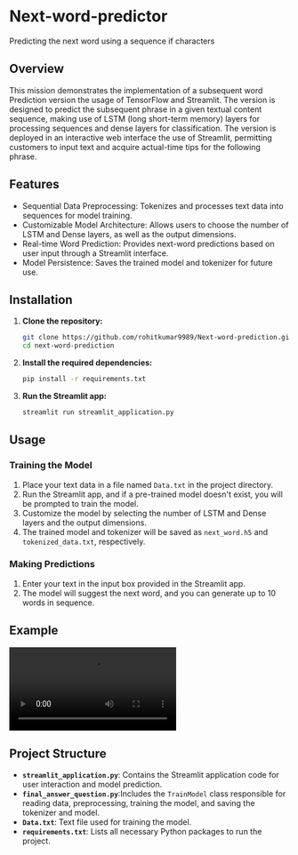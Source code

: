 # Next-word-predictor
Predicting the next word using a sequence if characters

## Overview
This mission demonstrates the implementation of a subsequent word Prediction version the usage of TensorFlow and Streamlit. The version is designed to predict the subsequent phrase in a given textual content sequence, making use of LSTM (long short-term memory) layers for processing sequences and dense layers for classification. The version is deployed in an interactive web interface the use of Streamlit, permitting customers to input text and acquire actual-time tips for the following phrase.

## Features

* Sequential Data Preprocessing: Tokenizes and processes text data into sequences for model training.
* Customizable Model Architecture: Allows users to choose the number of LSTM and Dense layers, as well as the output dimensions.
* Real-time Word Prediction: Provides next-word predictions based on user input through a Streamlit interface.
* Model Persistence: Saves the trained model and tokenizer for future use.
## Installation

1. **Clone the repository:**
    ```bash
    git clone https://github.com/rohitkumar9989/Next-word-prediction.git
    cd next-word-prediction
    ```

2. **Install the required dependencies:**
    ```bash
    pip install -r requirements.txt
    ```

3. **Run the Streamlit app:**
    ```bash
    streamlit run streamlit_application.py
    ```

## Usage

### Training the Model

1. Place your text data in a file named `Data.txt` in the project directory.
2. Run the Streamlit app, and if a pre-trained model doesn't exist, you will be prompted to train the model.
3. Customize the model by selecting the number of LSTM and Dense layers and the output dimensions.
4. The trained model and tokenizer will be saved as `next_word.h5` and `tokenized_data.txt`, respectively.

### Making Predictions

1. Enter your text in the input box provided in the Streamlit app.
2. The model will suggest the next word, and you can generate up to 10 words in sequence.

## Example

![Demo](./demo.mp4)

## Project Structure

- **`streamlit_application.py`**: Contains the Streamlit application code for user interaction and model prediction.
- **`final_answer_question.py`**:Includes the `TrainModel` class responsible for reading data, preprocessing, training the model, and saving the tokenizer and model.
- **`Data.txt`**: Text file used for training the model.
- **`requirements.txt`**: Lists all necessary Python packages to run the project.
